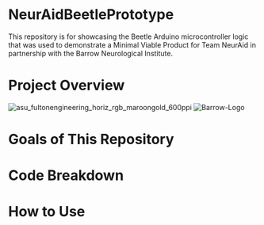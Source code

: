 # NeurAidBeetlePrototype
This repository is for showcasing the Beetle Arduino microcontroller logic that was used to demonstrate a Minimal Viable Product for Team NeurAid in partnership with the Barrow Neurological Institute.

# Project Overview
![asu_fultonengineering_horiz_rgb_maroongold_600ppi](https://user-images.githubusercontent.com/100303302/234107980-ce8552ed-7790-483a-96ce-179c3dfdd2cd.png) 
![Barrow-Logo](https://user-images.githubusercontent.com/100303302/234108073-a358c484-3e50-4691-bb45-b3270b40d622.png)

# Goals of This Repository


# Code Breakdown


# How to Use

